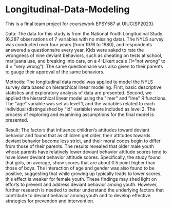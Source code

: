 # Longitudinal-Data-Modeling
This is a final team project for coursework EPSY587 at UIUC(SP2023).

Data: The data for this study is from the National Youth Longitudinal Study (6,287 observations of 7 variables with no missing data).
The NYLS survey was conducted over four years (from 1976 to 1980), and respondents answered a questionnaire every year.
Kids were asked to rate the wrongness of nine deviant behaviors, such as cheating on tests at school, marijuana use, and breaking into cars,
on a 4-Likert scale (1=“not wrong” to 4 = “very wrong”).
The same questionnaire was also given to their parents to gauge their approval of the same behaviors.

Methods: The longitudinal data model was applied to model the NYLS survey data based on hierarchical linear modeling.
First, basic descriptive statistics and exploratory analysis of data are presented. 
Second, we applied the hierarchical linear model using the "lmer" and "lme" R functions.
The "age" variable was set as level 1, and the variables related to each individual (distinguished by "id" variable) were included as level 2.
The process of exploring and examining assumptions for the final model is presented.

Result: The factors that influence children’s attitudes toward deviant behavior and found that as children get older, their attitudes
towards deviant behavior become less strict, and their moral codes begin to differ from those of their parents.
The results revealed that older male youth whose parents have relatively lower deviant behavior attitude scores tend to have
lower deviant behavior attitude scores. Specifically, the study found that girls, on average, show scores that are about 0.5
point higher than those of boys. The interaction of age and gender was also found to be positive,
suggesting that while growing up typically leads to lower scores, this effect is weaker for female youth.
These findings may shed light on efforts to prevent and address deviant behavior among youth.
However, further research is needed to better understand the underlying factors that contribute to deviant behavior among
youth and to develop effective strategies for prevention and intervention.

